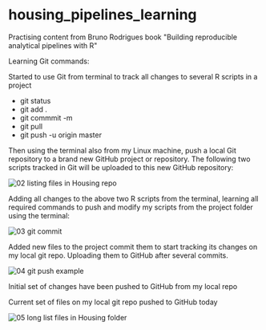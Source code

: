 # housing_pipelines_learning 
Practising content from Bruno Rodrigues book "Building reproducible analytical pipelines with R"

Learning Git commands: 

Started to use Git from terminal to track all changes to several R scripts in a project
- git status
- git add .
- git commmit -m
- git pull
- git push -u origin master

Then using the terminal also from my Linux machine, push a local Git repository to a brand new GitHub project or repository. The following two scripts tracked in Git will be uploaded to this new GitHub repository:

![02 listing files in Housing repo](https://github.com/Pablo-source/housing_pipelines/assets/76554081/04966f7e-2b82-40a5-975b-a43cf6cbc60c)

Adding all changes to the above two R scripts from the terminal, learning all required commands to push and modify my scripts from the project folder using the terminal:

![03 git commit](https://github.com/Pablo-source/housing_pipelines/assets/76554081/a9055639-2cf0-4393-a902-9d5f838d353b)

Added new files to the project commit them to start tracking its changes on my local git repo. Uploading them to GitHub after several commits.

![04 git push example](https://github.com/Pablo-source/housing_pipelines/assets/76554081/6ce16bd2-2e1f-46b6-b549-ea2fcb36fb31)

Initial set of changes have been pushed to GitHub from my local repo

Current set of files on my local git repo pushed to GitHub today


![05 long list files in Housing folder](https://github.com/Pablo-source/housing_pipelines/assets/76554081/09137d13-c113-49c9-8272-dc933802ec29)
